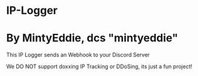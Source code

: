 # IP-Logger
# By MintyEddie, dcs "mintyeddie"
This IP Logger sends an Webhook to your Discord Server

We DO NOT support doxxing IP Tracking or DDoSing, its just a fun project!
